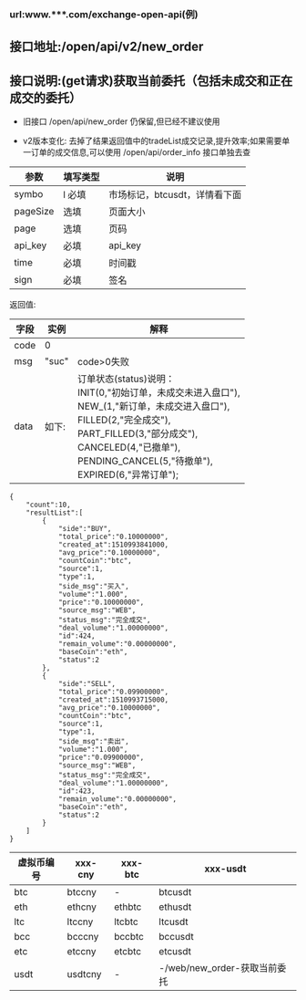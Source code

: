 ### url:www.***.com/exchange-open-api(例)## 接口地址:/open/api/v2/new_order## 接口说明:(get请求)获取当前委托（包括未成交和正在成交的委托）* 旧接口 /open/api/new_order 仍保留,但已经不建议使用* v2版本变化: 去掉了结果返回值中的tradeList成交记录,提升效率;如果需要单一订单的成交信息,可以使用 /open/api/order_info 接口单独去查|参数|	填写类型|	说明||------------|--------|--------------------------------------||symbo|l	必填|	市场标记，btcusdt，详情看下面||pageSize|	选填|	页面大小||page|	选填|	页码||api_key|	必填|	api_key||time|	必填|	时间戳||sign|	必填|	签名|返回值:|字段|	实例|	解释||------------|--------|---------------||code|	0|	 |msg|	"suc"|	code>0失败||data|	如下:|订单状态(status)说明：<br>INIT(0,"初始订单，未成交未进入盘口"),<br>NEW_(1,"新订单，未成交进入盘口"),<br>FILLED(2,"完全成交"),<br>PART_FILLED(3,"部分成交"),<br>CANCELED(4,"已撤单"),<br>PENDING_CANCEL(5,"待撤单"),<br>EXPIRED(6,"异常订单");|```{    "count":10,    "resultList":[        {            "side":"BUY",            "total_price":"0.10000000",            "created_at":1510993841000,            "avg_price":"0.10000000",            "countCoin":"btc",            "source":1,            "type":1,            "side_msg":"买入",            "volume":"1.000",            "price":"0.10000000",            "source_msg":"WEB",            "status_msg":"完全成交",            "deal_volume":"1.00000000",            "id":424,            "remain_volume":"0.00000000",            "baseCoin":"eth",            "status":2        },        {            "side":"SELL",            "total_price":"0.09900000",            "created_at":1510993715000,            "avg_price":"0.10000000",            "countCoin":"btc",            "source":1,            "type":1,            "side_msg":"卖出",            "volume":"1.000",            "price":"0.09900000",            "source_msg":"WEB",            "status_msg":"完全成交",            "deal_volume":"1.00000000",            "id":423,            "remain_volume":"0.00000000",            "baseCoin":"eth",            "status":2        }    ]}```|虚拟币编号|xxx-cny|xxx-btc|xxx-usdt||------------|--------|----------|----------||btc|	btccny|	-|	btcusdt||eth|	ethcny|	ethbtc|	ethusdt||ltc|	ltccny|	ltcbtc|	ltcusdt||bcc|	bcccny|	bccbtc|	bccusdt||etc|	etccny|	etcbtc|	etcusdt||usdt|	usdtcny|	-|	-/web/new_order-获取当前委托|